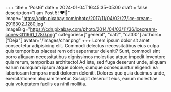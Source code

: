 +++
title = 'Post6'
date = 2024-01-04T16:45:35-05:00
draft = false
description="I am Post 5! ❤️‍🔥"
image="https://cdn.pixabay.com/photo/2017/11/04/02/27/ice-cream-2916302_1280.jpg"
imageBig="https://cdn.pixabay.com/photo/2014/04/03/11/36/icecream-cones-311961_1280.png"
categories=["general", "cat2", "cat00"]
authors=["Deja"]
avatar="/images/char.png"
+++
Lorem ipsum dolor sit amet consectetur adipisicing elit. Commodi delectus necessitatibus eius culpa quis temporibus placeat rem odit aspernatur deleniti? Sunt, commodi sint porro aliquam necessitatibus dignissimos molestiae atque impedit inventore quis rerum, temporibus architecto! Ad iste, sed fuga deserunt unde, aliquam earum numquam ipsum atque dolore, cumque consequuntur eligendi ea laboriosam tempora modi dolorem deleniti. Dolores quo quia ducimus unde, exercitationem aliquam tenetur. Suscipit deserunt eius, earum molestiae quia voluptatem facilis ea nihil mollitia.

